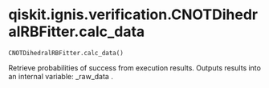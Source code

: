 # qiskit.ignis.verification.CNOTDihedralRBFitter.calc\_data

`CNOTDihedralRBFitter.calc_data()`

Retrieve probabilities of success from execution results. Outputs results into an internal variable: \_raw\_data .
